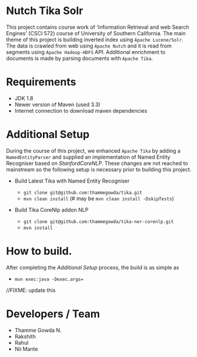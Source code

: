 Nutch Tika Solr
================

This project contains course work of 'Information Retrieval and web Search Engines' (CSCI 572) 
course of University of Southern California.
The main theme of this project is building inverted index using `Apache Lucene/Solr`. The data is crawled from web
using `Apache Nutch` and it is read from segments using `Apache Hadoop-HDFS` API.
Additional enrichment to documents is made by parsing documents with `Apache Tika`.

# Requirements 
+ JDK 1.8  
+ Newer version of Maven (used 3.3)
+ Internet connection to download maven dependencies

# Additional Setup 
During the course of this project, we enhanced `Apache Tika` by adding a `NamedEntityParser` and supplied an
implementation of Named Entity Recogniser based on _StanfordCoreNLP_. These changes are not reached to mainstream
so the following setup is necessary prior to building this project.

+ Build Latest Tika with Named Entity Recogniser
  
  + `git clone git@github.com:thammegowda/tika.git`
  + `mvn clean install` (# may be `mvn clean install -DskipTests`)
+ Build Tika CoreNlp addon NLP
  + `git clone git@github.com:thammegowda/tika-ner-corenlp.git`
  + `mvn install`

# How to build.

After completing the _Additional Setup_ process, the build is as simple as
+  `mvn exec:java -Dexec.args=`

//FIXME: update this


# Developers / Team
+ Thamme Gowda N.
+ Rakshith
+ Rahul
+ Nii Mante
